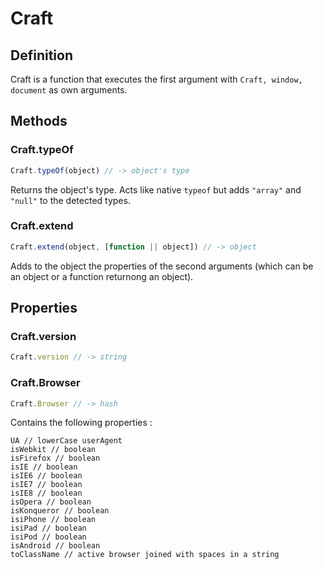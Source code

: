 # Craft

## Definition

Craft is a function that executes the first argument with `Craft, window, document` as own arguments.  

## Methods

### Craft.typeOf 

```js
Craft.typeOf(object) // -> object's type
```

Returns the object's type. Acts like native `typeof` but adds `"array"` and `"null"` to the detected types. 

### Craft.extend

```js
Craft.extend(object, [function || object]) // -> object
```
Adds to the object the properties of the second arguments (which can be an object or a function returnong an object).


## Properties

### Craft.version

```js
Craft.version // -> string
```
### Craft.Browser

```js
Craft.Browser // -> hash
```

Contains the following properties : 

```
UA // lowerCase userAgent
isWebkit // boolean
isFirefox // boolean
isIE // boolean
isIE6 // boolean
isIE7 // boolean
isIE8 // boolean
isOpera // boolean
isKonqueror // boolean
isiPhone // boolean
isiPad // boolean
isiPod // boolean
isAndroid // boolean
toClassName // active browser joined with spaces in a string
```
